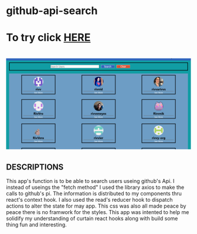 # github-api-search


<h1>To try click <a href='https://githubfiner1357.netlify.app/' >HERE</a><h1>
<img src="/Gitgub-api-app.png" alt="GitHub app img">


<h2>DESCRIPTIONS</h2>
<p>This app's function is to be able to search users useing github's Api. I instead of useings the "fetch method" I used the library axios to make the calls to github's pi. The information is distributed to my components thru react's context hook. I also used the read's reducer hook to dispatch actions to alter the state for may app. This css was also all made peace by peace there is no framwork for the styles. This app was intented to help me solidify my understanding of curtain react hooks along with build some thing fun and interesting.</p>
